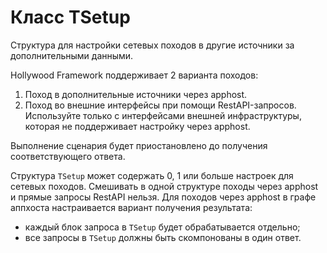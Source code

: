# Класс TSetup

Структура для настройки сетевых походов в другие источники за дополнительными данными.

Hollywood Framework поддерживает 2 варианта походов:

1. Поход в дополнительные источники через apphost.
2. Поход во внешние интерфейсы при помощи RestAPI-запросов. Используйте только с интерфейсами внешней инфраструктуры, которая не поддерживает настройку через apphost.

Выполнение сценария будет приостановлено до получения соответствующего ответа.

Структура `TSetup` может содержать 0, 1 или больше настроек для сетевых походов. Смешивать в одной структуре походы через apphost и прямые запросы RestAPI нельзя. Для походов через apphost в графе аппхоста настраивается вариант получения результата:

* каждый блок запроса в `TSetup` будет обрабатывается отдельно;
* все запросы в `TSetup` должны быть скомпонованы в один ответ.
